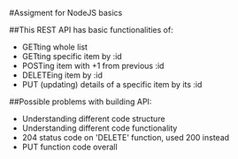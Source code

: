 #Assigment for NodeJS basics

##This REST API has basic functionalities of:
- GETting whole list 
- GETting specific item by :id 
- POSTing item with +1 from previous :id
- DELETEing item by :id 
- PUT (updating) details of a specific item by its :id

##Possible problems with building API:
- Understanding different code structure
- Understanding different code functionality
- 204 status code on 'DELETE' function, used 200 instead
- PUT function code overall
